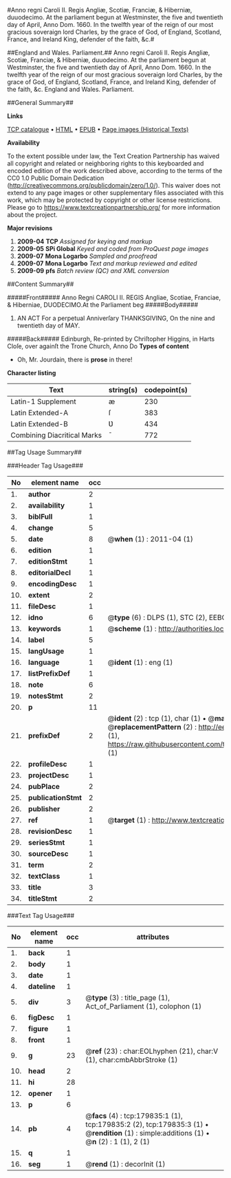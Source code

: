 #Anno regni Caroli II. Regis Angliæ, Scotiæ, Franciæ, & Hiberniæ, duuodecimo. At the parliament begun at Westminster, the five and twentieth day of April, Anno Dom. 1660. In the twelfth year of the reign of our most gracious soveraign lord Charles, by the grace of God, of England, Scotland, France, and Ireland King, defender of the faith, &c.#

##England and Wales. Parliament.##
Anno regni Caroli II. Regis Angliæ, Scotiæ, Franciæ, & Hiberniæ, duuodecimo. At the parliament begun at Westminster, the five and twentieth day of April, Anno Dom. 1660. In the twelfth year of the reign of our most gracious soveraign lord Charles, by the grace of God, of England, Scotland, France, and Ireland King, defender of the faith, &c.
England and Wales. Parliament.

##General Summary##

**Links**

[TCP catalogue](http://www.ota.ox.ac.uk/tcp/)  • 
[HTML](http://tei.it.ox.ac.uk/tcp/Texts-HTML/free/B03/B03323.html)  • 
[EPUB](http://tei.it.ox.ac.uk/tcp/Texts-EPUB/free/B03/B03323.epub) • 
[Page images (Historical Texts)](https://historicaltexts.jisc.ac.uk/eebo-53299065e)

**Availability**

To the extent possible under law, the Text Creation Partnership has waived all copyright and related or neighboring rights to this keyboarded and encoded edition of the work described above, according to the terms of the CC0 1.0 Public Domain Dedication (http://creativecommons.org/publicdomain/zero/1.0/). This waiver does not extend to any page images or other supplementary files associated with this work, which may be protected by copyright or other license restrictions. Please go to https://www.textcreationpartnership.org/ for more information about the project.

**Major revisions**

1. __2009-04__ __TCP__ *Assigned for keying and markup*
1. __2009-05__ __SPi Global__ *Keyed and coded from ProQuest page images*
1. __2009-07__ __Mona Logarbo__ *Sampled and proofread*
1. __2009-07__ __Mona Logarbo__ *Text and markup reviewed and edited*
1. __2009-09__ __pfs__ *Batch review (QC) and XML conversion*

##Content Summary##

#####Front#####
Anno Regni CAROLI II. REGIS Angliae, Scotiae, Franciae, & Hiberniae, DUODECIMO.At the Parliament beg
#####Body#####

1. AN ACT For a perpetual Anniverſary THANKSGIVING, On the nine and twentieth day of MAY.

#####Back#####
Edinburgh, Re-printed by Chriſtopher Higgins, in Harts Cloſe, over againſt the Trone Church, Anno Do
**Types of content**

  * Oh, Mr. Jourdain, there is **prose** in there!

**Character listing**


|Text|string(s)|codepoint(s)|
|---|---|---|
|Latin-1 Supplement|æ|230|
|Latin Extended-A|ſ|383|
|Latin Extended-B|Ʋ|434|
|Combining             Diacritical Marks|̄|772|

##Tag Usage Summary##

###Header Tag Usage###

|No|element name|occ|attributes|
|---|---|---|---|
|1.|__author__|2||
|2.|__availability__|1||
|3.|__biblFull__|1||
|4.|__change__|5||
|5.|__date__|8| @__when__ (1) : 2011-04 (1)|
|6.|__edition__|1||
|7.|__editionStmt__|1||
|8.|__editorialDecl__|1||
|9.|__encodingDesc__|1||
|10.|__extent__|2||
|11.|__fileDesc__|1||
|12.|__idno__|6| @__type__ (6) : DLPS (1), STC (2), EEBO-CITATION (1), OCLC (1), VID (1)|
|13.|__keywords__|1| @__scheme__ (1) : http://authorities.loc.gov/ (1)|
|14.|__label__|5||
|15.|__langUsage__|1||
|16.|__language__|1| @__ident__ (1) : eng (1)|
|17.|__listPrefixDef__|1||
|18.|__note__|6||
|19.|__notesStmt__|2||
|20.|__p__|11||
|21.|__prefixDef__|2| @__ident__ (2) : tcp (1), char (1)  •  @__matchPattern__ (2) : ([0-9\-]+):([0-9IVX]+) (1), (.+) (1)  •  @__replacementPattern__ (2) : http://eebo.chadwyck.com/downloadtiff?vid=$1&page=$2 (1), https://raw.githubusercontent.com/textcreationpartnership/Texts/master/tcpchars.xml#$1 (1)|
|22.|__profileDesc__|1||
|23.|__projectDesc__|1||
|24.|__pubPlace__|2||
|25.|__publicationStmt__|2||
|26.|__publisher__|2||
|27.|__ref__|1| @__target__ (1) : http://www.textcreationpartnership.org/docs/. (1)|
|28.|__revisionDesc__|1||
|29.|__seriesStmt__|1||
|30.|__sourceDesc__|1||
|31.|__term__|2||
|32.|__textClass__|1||
|33.|__title__|3||
|34.|__titleStmt__|2||


###Text Tag Usage###

|No|element name|occ|attributes|
|---|---|---|---|
|1.|__back__|1||
|2.|__body__|1||
|3.|__date__|1||
|4.|__dateline__|1||
|5.|__div__|3| @__type__ (3) : title_page (1), Act_of_Parliament (1), colophon (1)|
|6.|__figDesc__|1||
|7.|__figure__|1||
|8.|__front__|1||
|9.|__g__|23| @__ref__ (23) : char:EOLhyphen (21), char:V (1), char:cmbAbbrStroke (1)|
|10.|__head__|2||
|11.|__hi__|28||
|12.|__opener__|1||
|13.|__p__|6||
|14.|__pb__|4| @__facs__ (4) : tcp:179835:1 (1), tcp:179835:2 (2), tcp:179835:3 (1)  •  @__rendition__ (1) : simple:additions (1)  •  @__n__ (2) : 1 (1), 2 (1)|
|15.|__q__|1||
|16.|__seg__|1| @__rend__ (1) : decorInit (1)|
